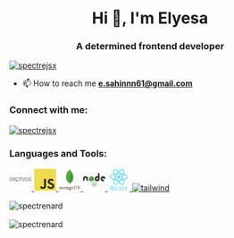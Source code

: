 <h1 align="center">Hi 👋, I'm Elyesa</h1>
<h3 align="center">A determined frontend developer</h3>

<p align="left"> <a href="https://twitter.com/spectrejsx" target="blank"><img src="https://img.shields.io/twitter/follow/spectrejsx?logo=twitter&style=for-the-badge" alt="spectrejsx" /></a> </p>

- 📫 How to reach me **e.sahinnn61@gmail.com**

<h3 align="left">Connect with me:</h3>
<p align="left">
<a href="https://twitter.com/spectrejsx" target="blank"><img align="center" src="https://raw.githubusercontent.com/rahuldkjain/github-profile-readme-generator/master/src/images/icons/Social/twitter.svg" alt="spectrejsx" height="30" width="40" /></a>
</p>

<h3 align="left">Languages and Tools:</h3>
<p align="left"> <a href="https://expressjs.com" target="_blank" rel="noreferrer"> <img src="https://raw.githubusercontent.com/devicons/devicon/master/icons/express/express-original-wordmark.svg" alt="express" width="40" height="40"/> </a> <a href="https://developer.mozilla.org/en-US/docs/Web/JavaScript" target="_blank" rel="noreferrer"> <img src="https://raw.githubusercontent.com/devicons/devicon/master/icons/javascript/javascript-original.svg" alt="javascript" width="40" height="40"/> </a> <a href="https://www.mongodb.com/" target="_blank" rel="noreferrer"> <img src="https://raw.githubusercontent.com/devicons/devicon/master/icons/mongodb/mongodb-original-wordmark.svg" alt="mongodb" width="40" height="40"/> </a> <a href="https://nodejs.org" target="_blank" rel="noreferrer"> <img src="https://raw.githubusercontent.com/devicons/devicon/master/icons/nodejs/nodejs-original-wordmark.svg" alt="nodejs" width="40" height="40"/> </a> <a href="https://reactjs.org/" target="_blank" rel="noreferrer"> <img src="https://raw.githubusercontent.com/devicons/devicon/master/icons/react/react-original-wordmark.svg" alt="react" width="40" height="40"/> </a> <a href="https://tailwindcss.com/" target="_blank" rel="noreferrer"> <img src="https://www.vectorlogo.zone/logos/tailwindcss/tailwindcss-icon.svg" alt="tailwind" width="40" height="40"/> </a> </p>

<p><img align="center" src="https://github-readme-stats.vercel.app/api/top-langs?username=spectrenard&show_icons=true&locale=en&layout=compact" alt="spectrenard" /></p>

<p><img align="center" src="https://github-readme-streak-stats.herokuapp.com/?user=spectrenard&" alt="spectrenard" /></p>

